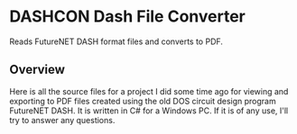 # DASHCON Dash File Converter
Reads FutureNET DASH format files and converts to PDF.


## Overview
Here is all the source files for a project I did some time ago for viewing and exporting to PDF files created using the old DOS circuit design program FutureNET DASH.
It is written in C# for a Windows PC.
If it is of any use, I'll try to answer any questions.


